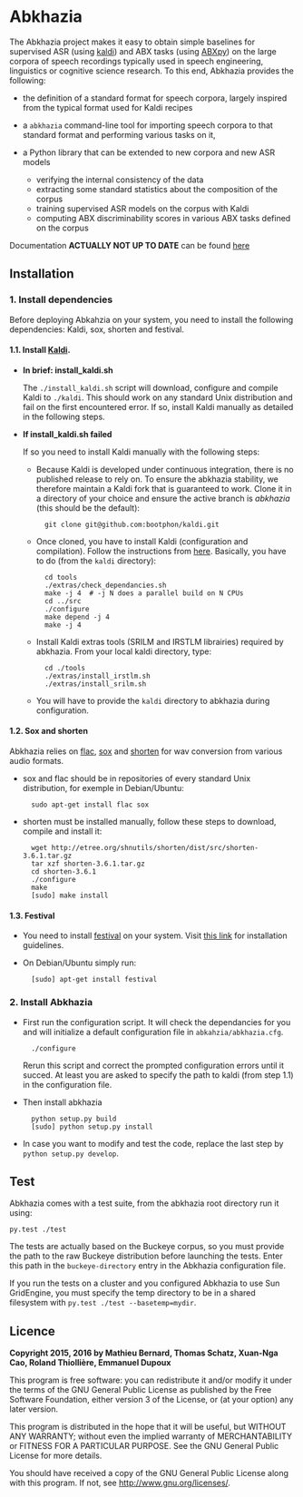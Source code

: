 # Abkhazia

The Abkhazia project makes it easy to obtain simple baselines for
supervised ASR (using [kaldi](http://kaldi-asr.org)) and ABX tasks
(using [ABXpy](https://github.com/bootphon/ABXpy)) on the large corpora
of speech recordings typically used in speech engineering, linguistics
or cognitive science research. To this end, Abkhazia provides the
following:

* the definition of a standard format for speech corpora, largely
  inspired from the typical format used for Kaldi recipes
* a ``abkhazia`` command-line tool for importing speech corpora to that
  standard format and performing various tasks on it,
* a Python library that can be extended to new corpora and new ASR
  models

  * verifying the internal consistency of the data
  * extracting some standard statistics about the composition of the
    corpus
  * training supervised ASR models on the corpus with Kaldi
  * computing ABX discriminability scores in various ABX tasks defined
    on the corpus

Documentation **ACTUALLY NOT UP TO DATE** can be found
[here](https://github.com/bootphon/abkhazia/wiki)


## Installation

### 1. Install dependencies

Before deploying Abkahzia on your system, you need to install the
following dependencies: Kaldi, sox, shorten and festival.

#### 1.1. Install [Kaldi](http://kaldi-asr.org).

* **In brief: install_kaldi.sh**

    The ``./install_kaldi.sh`` script will download, configure and
    compile Kaldi to ``./kaldi``. This should work on any standard
    Unix distribution and fail on the first encountered error. If so,
    install Kaldi manually as detailed in the following steps.

* **If install_kaldi.sh failed**

    If so you need to install Kaldi manually with the following steps:

    * Because Kaldi is developed under continuous integration, there
      is no published release to rely on. To ensure the abkhazia
      stability, we therefore maintain a Kaldi fork that is guaranteed
      to work. Clone it in a directory of your choice and ensure the
      active branch is *abkhazia* (this should be the default):

            git clone git@github.com:bootphon/kaldi.git

    * Once cloned, you have to install Kaldi (configuration and
      compilation). Follow the instructions from
      [here](http://kaldi-asr.org/doc/install.html). Basically, you have
      to do (from the `kaldi` directory):

            cd tools
            ./extras/check_dependancies.sh
            make -j 4  # -j N does a parallel build on N CPUs
            cd ../src
            ./configure
            make depend -j 4
            make -j 4

    * Install Kaldi extras tools (SRILM and IRSTLM librairies)
      required by abkhazia. From your local kaldi directory, type:

            cd ./tools
            ./extras/install_irstlm.sh
            ./extras/install_srilm.sh

    * You will have to provide the `kaldi` directory to abkhazia during
      configuration.


#### 1.2. Sox and shorten

Abkhazia relies on [flac](https://xiph.org/flac),
[sox](http://sox.sourceforge.net) and
[shorten](http://etree.org/shnutils/shorten) for wav conversion from
various audio formats.

* sox and flac should be in repositories of every standard Unix
  distribution, for exemple in Debian/Ubuntu:

        sudo apt-get install flac sox

* shorten must be installed manually, follow these steps to
  download, compile and install it:

        wget http://etree.org/shnutils/shorten/dist/src/shorten-3.6.1.tar.gz
        tar xzf shorten-3.6.1.tar.gz
        cd shorten-3.6.1
        ./configure
        make
        [sudo] make install

#### 1.3. Festival

* You need to install
  [festival](http://www.cstr.ed.ac.uk/projects/festival) on your
  system. Visit
  [this link](http://www.festvox.org/docs/manual-2.4.0/festival_6.html#Installation)
  for installation guidelines.

* On Debian/Ubuntu simply run:

        [sudo] apt-get install festival

### 2. Install Abkhazia

* First run the configuration script. It will check the dependancies for
  you and will initialize a default configuration file in
  `abkahzia/abkhazia.cfg`.

        ./configure

  Rerun this script and correct the prompted configuration errors
  until it succed. At least you are asked to specify the path to kaldi
  (from step 1.1) in the configuration file.


* Then install abkhazia

        python setup.py build
        [sudo] python setup.py install

* In case you want to modify and test the code, replace the last step by
  ``python setup.py develop``.


## Test

Abkhazia comes with a test suite, from the abkhazia root directory run
it using:

    py.test ./test

The tests are actually based on the Buckeye corpus, so you must
provide the path to the raw Buckeye distribution before launching the
tests. Enter this path in the ``buckeye-directory`` entry in the
Abkhazia configuration file.

If you run the tests on a cluster and you configured Abkhazia to use
Sun GridEngine, you must specify the temp directory to be in a shared
filesystem with ``py.test ./test --basetemp=mydir``.


## Licence

**Copyright 2015, 2016 by Mathieu Bernard, Thomas Schatz, Xuan-Nga Cao, Roland Thiollière, Emmanuel Dupoux**

This program is free software: you can redistribute it and/or modify
it under the terms of the GNU General Public License as published by
the Free Software Foundation, either version 3 of the License, or
(at your option) any later version.

This program is distributed in the hope that it will be useful,
but WITHOUT ANY WARRANTY; without even the implied warranty of
MERCHANTABILITY or FITNESS FOR A PARTICULAR PURPOSE.  See the
GNU General Public License for more details.

You should have received a copy of the GNU General Public License
along with this program.  If not, see <http://www.gnu.org/licenses/>.
